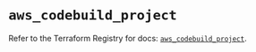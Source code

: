 # `aws_codebuild_project`

Refer to the Terraform Registry for docs: [`aws_codebuild_project`](https://registry.terraform.io/providers/hashicorp/aws/5.44.0/docs/resources/codebuild_project).
